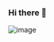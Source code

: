 ### Hi there 👋
![image](https://user-images.githubusercontent.com/129085035/227982443-c6236c93-8183-47b1-82df-43426a4ab6be.png)
<!--
**blakeb361/blakeb361** is a ✨ _special_ ✨ repository because its `README.md` (this file) appears on your GitHub profile.

Here are some ideas to get you started:

- 🔭 I’m currently working on ...
- 🌱 I’m currently learning ...
- 👯 I’m looking to collaborate on ...
- 🤔 I’m looking for help with ...
- 💬 Ask me about ...
- 📫 How to reach me: ...
- 😄 Pronouns: ...
- ⚡ Fun fact: ...
-->
